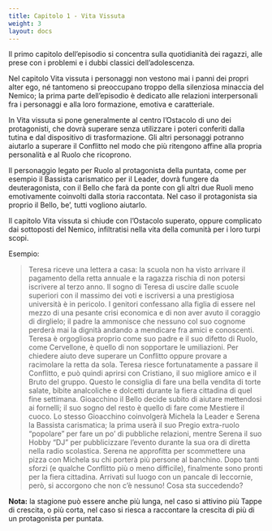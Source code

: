 ```yaml
---
title: Capitolo 1 - Vita Vissuta
weight: 3
layout: docs
---
```


Il primo capitolo dell’episodio si concentra sulla quotidianità dei ragazzi, alle prese con i problemi e i dubbi classici dell’adolescenza. 

Nel capitolo Vita vissuta i personaggi non vestono mai i panni dei propri alter ego, né tantomeno si preoccupano troppo della silenziosa minaccia del Nemico; la prima parte dell’episodio è dedicato alle relazioni interpersonali fra i personaggi e alla loro formazione, emotiva e caratteriale.

In Vita vissuta si pone generalmente al centro l’Ostacolo di uno dei protagonisti, che dovrà superare senza utilizzare i poteri conferiti dalla tutina e dal dispositivo di trasformazione. Gli altri personaggi potranno aiutarlo a superare il Conflitto nel modo che più ritengono affine alla propria personalità e al Ruolo che ricoprono. 

Il personaggio legato per Ruolo al protagonista della puntata, come per esempio il Bassista carismatico per il Leader, dovrà fungere da deuteragonista, con il Bello che farà da ponte con gli altri due Ruoli meno emotivamente coinvolti dalla storia raccontata. 
Nel caso il protagonista sia proprio il Bello, be’, tutti vogliono aiutarlo. 

Il capitolo Vita vissuta si chiude con l’Ostacolo superato, oppure complicato dai sottoposti del Nemico, infiltratisi nella vita della comunità per i loro turpi scopi.

Esempio:


> Teresa riceve una lettera a casa: la scuola non ha visto arrivare il pagamento della retta annuale e la ragazza rischia di non potersi iscrivere al terzo anno. Il sogno di Teresa di uscire dalle scuole superiori con il massimo dei voti e iscriversi a una prestigiosa università è in pericolo. 
> I genitori confessano alla figlia di essere nel mezzo di una pesante crisi economica e di non aver avuto il coraggio di dirglielo; il padre la ammonisce che nessuno col suo cognome perderà mai la dignità andando a mendicare fra amici e conoscenti.
> Teresa è orgogliosa proprio come suo padre e il suo difetto di Ruolo, come Cervellone, è quello di non sopportare le umiliazioni. Per chiedere aiuto deve superare un Conflitto oppure provare a racimolare la retta da sola. 
> Teresa riesce fortunatamente a passare il Conflitto, e può quindi aprirsi con Cristiano, il suo migliore amico e il Bruto del gruppo. Questo le consiglia di fare una bella vendita di torte salate, bibite analcoliche e dolcetti durante la fiera cittadina di quel fine settimana. Gioacchino il Bello decide subito di aiutare mettendosi ai fornelli; il suo sogno del resto è quello di fare come Mestiere il cuoco. Lo stesso Gioacchino coinvolgerà Michela la Leader e Serena la Bassista carismatica; la prima userà il suo Pregio extra-ruolo “popolare” per fare un po’ di pubbliche relazioni, mentre Serena il suo Hobby “DJ” per pubblicizzare l’evento durante la sua ora di diretta nella radio scolastica. Serena ne approfitta per scommettere una pizza con Michela su chi porterà più persone al banchino.
> Dopo tanti sforzi (e qualche Conflitto più o meno difficile), finalmente sono pronti per la fiera cittadina. Arrivati sul luogo con un pancale di leccornie, però, si accorgono che non c’è nessuno! Cosa sta succedendo?



<div class="note">
  <strong>Nota:</strong> la stagione può essere anche più lunga, nel caso si attivino più Tappe di crescita, o più corta, nel caso si riesca a raccontare la crescita di più di un protagonista per puntata.
</div>
